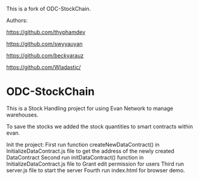 This is a fork of ODC-StockChain. 

Authors:

https://github.com/thyphamdev

https://github.com/swyyauyan

https://github.com/beckyarauz

https://github.com/Wladastic/
 

# ODC-StockChain

This is a Stock Handling project for using Evan Network to manage warehouses.

To save the stocks we added the stock quantities to smart contracts within evan.


Init the project:
First run function createNewDataContract() in InitializeDataContract.js file to get the address of the newly created DataContract
Second run initDataContract() function in InitializeDataContract.js file to Grant edit permission for users
Third run server.js file to start the server
Fourth run index.html for browser demo.
